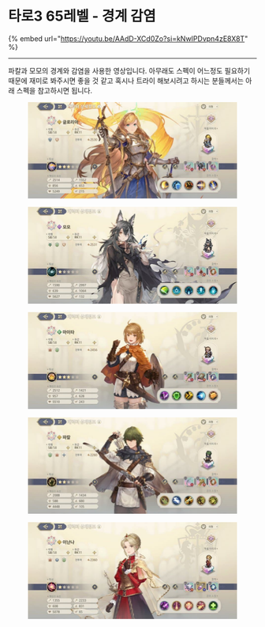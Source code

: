 # 타로3 65레벨 - 경계 감염

{% embed url="https://youtu.be/AAdD-XCd0Zo?si=kNwIPDvpn4zE8X8T" %}

***

파칼과 모모의 경계와 감염을 사용한 영상입니다. 아무래도 스펙이 어느정도 필요하기 때문에 재미로 봐주시면 좋을 것 같고 혹시나 트라이 해보시려고 하시는 분들께서는 아래 스펙을 참고하시면 됩니다.

<figure><img src="../../../.gitbook/assets/2.jpg" alt=""><figcaption></figcaption></figure>

<figure><img src="../../../.gitbook/assets/1.jpg" alt=""><figcaption></figcaption></figure>

<figure><img src="../../../.gitbook/assets/3.jpg" alt=""><figcaption></figcaption></figure>

<figure><img src="../../../.gitbook/assets/4.jpg" alt=""><figcaption></figcaption></figure>

<figure><img src="../../../.gitbook/assets/5.jpg" alt=""><figcaption></figcaption></figure>

